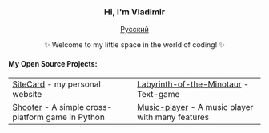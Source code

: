 <!-- <div align="center" style="background-image: url('https://pic.longtao.fun/pics/24/8712160154167691113610916885165716016931_gopic_.gif'); background-size: cover; background-position: center; padding: 20px;"> --!>
    <h3 align="center">Hi, I'm Vladimir</a></h3>
    <p align="center">
        <a href="https://github.com/eust-w/eust-w/blob/main/README_RU.md"><span>Русский</span></a>
    </p>
    <p align="center">✨ Welcome to my little space in the world of coding! ✨</p>
    <h4 align="left">My Open Source Projects:</h4>
    <table align="center">
        <tr>
            <td><a href="https://github.com/efane4m/SiteCard">SiteCard</a> - my personal website</td>
            <td><a href="https://github.com/P1trusHka/Labyrinth-of-the-Minotaur">Labyrinth-of-the-Minotaur</a> - Text-game</td>
        </tr>
        <tr>
            <td><a href="https://github.com/P1trusHka/Shooter">Shooter</a> - A simple cross-platform game in Python</td>
            <td><a href="https://github.com/P1trusHka/Music-player">Music-player</a> - A music player with many features</td>
        </tr>
    </table>
</div>
